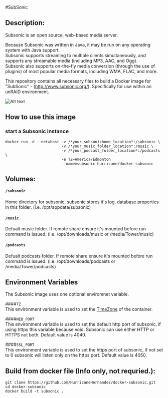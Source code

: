 #SubSonic

## Description:

Subsonic is an open source, web-based media server.  
  
Because Subsonic was written in Java, it may be run on any operating system with Java support.  
Subsonic supports streaming to multiple clients simultaneously, and supports any streamable media (including MP3, AAC, and Ogg).  
Subsonic also supports on-the-fly media conversion (through the use of plugins) of most popular media formats, including WMA, FLAC, and more.  
  
This repository contains all necessary files to build a Docker image for "SubSonic" - (http://www.subsonic.org/).
Specifically for use within an unRAID environment.


![Alt text](http://i.imgur.com/ue0BK5z.png "")

## How to use this image

### start a Subsonic instance

```
docker run -d --net=host -v /*your_subsonichome_location*:/subsonic \
                         -v /*your_music_folder_location*:/music \
                         -v /*your_podcast_folder_location*:/podcasts \
                         -e TZ=America/Edmonton
                         --name=subsonic hurricane/docker-subsonic
```

## Volumes:

#### `/subsonic`

Home directory for subsonic, subsonic stores it's log, database properties in this folder. (i.e. /opt/appdata/subsonic)

#### `/music`

Defualt music folder. If remote share ensure it's mounted before run command is issued. 
(i.e. /opt/downloads/music or /media/Tower/music)

#### `/podcasts`

Defualt podcasts folder. If remote share ensure it's mounted before run command is issued.
(i.e. /opt/downloads/podcasts or /media/Tower/podcasts)

## Environment Variables

The Subsonic image uses one optional enviromnet variable.

####`TZ`  
This environment variable is used to set the [TimeZone] of the container.

[TimeZone]: http://en.wikipedia.org/wiki/List_of_tz_database_time_zones

####`WEB_PORT`  
This environment variable is used to set the default http port of subsonic, if using https this variable because void. 
Subsonic can use either HTTP or HTTPS not both. Default value is 4040.

####`SSL_PORT`  
This environment variable is used to set the https port of subsonic, if not set to 0 subsonic will listen only on the https port. 
Default value is 4050.

## Build from docker file (Info only, not requried.):

```
git clone https://github.com/HurricaneHernandez/docker-subsonic.git 
cd docker-subsonic
docker build -t subsonic . 
```
